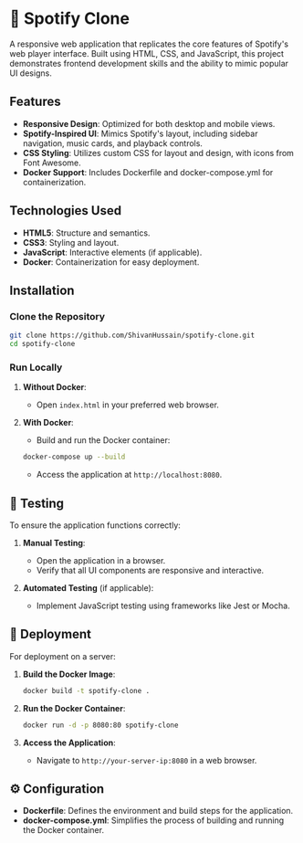 # 🎵 Spotify Clone

A responsive web application that replicates the core features of Spotify's web player interface. Built using HTML, CSS, and JavaScript, this project demonstrates frontend development skills and the ability to mimic popular UI designs.

##  Features

- **Responsive Design**: Optimized for both desktop and mobile views.
- **Spotify-Inspired UI**: Mimics Spotify's layout, including sidebar navigation, music cards, and playback controls.
- **CSS Styling**: Utilizes custom CSS for layout and design, with icons from Font Awesome.
- **Docker Support**: Includes Dockerfile and docker-compose.yml for containerization.

##  Technologies Used

- **HTML5**: Structure and semantics.
- **CSS3**: Styling and layout.
- **JavaScript**: Interactive elements (if applicable).
- **Docker**: Containerization for easy deployment.

##  Installation

### Clone the Repository

```bash
git clone https://github.com/ShivanHussain/spotify-clone.git
cd spotify-clone
```

### Run Locally

1. **Without Docker**:
   - Open `index.html` in your preferred web browser.

2. **With Docker**:
   - Build and run the Docker container:

   ```bash
   docker-compose up --build
   ```

   - Access the application at `http://localhost:8080`.

## 🧪 Testing

To ensure the application functions correctly:

1. **Manual Testing**:
   - Open the application in a browser.
   - Verify that all UI components are responsive and interactive.

2. **Automated Testing** (if applicable):
   - Implement JavaScript testing using frameworks like Jest or Mocha.

## 🚢 Deployment

For deployment on a server:

1. **Build the Docker Image**:

   ```bash
   docker build -t spotify-clone .
   ```

2. **Run the Docker Container**:

   ```bash
   docker run -d -p 8080:80 spotify-clone
   ```

3. **Access the Application**:
   - Navigate to `http://your-server-ip:8080` in a web browser.

## ⚙️ Configuration

- **Dockerfile**: Defines the environment and build steps for the application.
- **docker-compose.yml**: Simplifies the process of building and running the Docker container.
